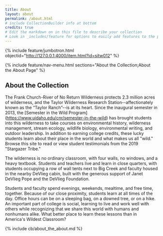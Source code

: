 ```yaml
---
title: About
layout: about
permalink: /about.html
# include CollectionBuilder info at bottom
credits: true
# Edit the markdown on in this file to describe your collection
# Look in _includes/feature for options to easily add features to the page
---
```


{% include feature/jumbotron.html objectid="http://127.0.0.1:4000/item.html?id=sitw012" %}

{% include feature/nav-menu.html sections="About the Collection;About the About Page" %}

## About the Collection

The Frank Church-River of No Return Wilderness protects 2.3 million acres of wilderness, and the Taylor Wilderness Research Station--affectionately known as the “Taylor Ranch”--is at its heart. 
Since the inaugural semester in 2013, the [Semester in the Wild Program] (https://www.uidaho.edu/cnr/semester-in-the-wild) has brought students into this wilderness to take courses on environmental history, wilderness management, stream ecology, wildlife biology, environmental writing, and outdoor leadership. 
In addition to earning college credits, these lucky students learn about their place in the world and what makes us all "wild." 
Browse this site to read or view student testimonials from the 2019 "Stargazer Tribe."  

The wilderness is no ordinary classroom, with four walls, no windows, and a heavy textbook. 
Students and teachers live and learn in close quarters, with students occupying a row of wall tents next to Big Creek and faculty housed in the nearby DeVlieg cabin, built with the generous support of Janet DeVlieg Pope and the DeVlieg Foundation.  

Students and faculty spend evenings, weekends, mealtime, and free time, together. 
Because of our close proximity, students learn at all times of the day. 
Office hours can be on a sleeping bag, on a downed tree, or on a hike. 
An important part of college is social, learning to live and work well with others while recognizing that we share this world with humans and nonhumans alike. 
What better place to learn these lessons than in America's Wildest Classroom?



{% include cb/about_the_about.md %} 


